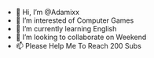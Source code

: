 - 👋 Hi, I’m @Adamixx
- 👀 I’m interested of Computer Games
- 🌱 I’m currently learning English
- 💞️ I’m looking to collaborate on Weekend
- 📫 Please Help Me To Reach 200 Subs

<!---
Adamixx-Games/Adamixx-Games is a ✨ special ✨ repository because its `README.md` (this file) appears on your GitHub profile.
You can click the Preview link to take a look at your changes.
--->
